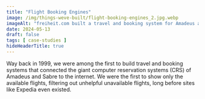 ```yaml
---
title: "Flight Booking Engines"
image: /img/things-weve-built/flight-booking-engines_2.jpg.webp
imageAlt: "freiheit.com built a travel and booking system for Amadeus and Sabre, it connects computer reservation system to the internet."
date: 2024-05-13
draft: false
tags: [ case-studies ]
hideHeaderTitle: true
---
```


Way back in 1999, we were among the first to build travel and booking systems that connected the giant computer reservation systems (CRS) of Amadeus and Sabre to the internet. We were the first to show only the available flights, filtering out unhelpful unavailable flights, long before sites like Expedia even existed.